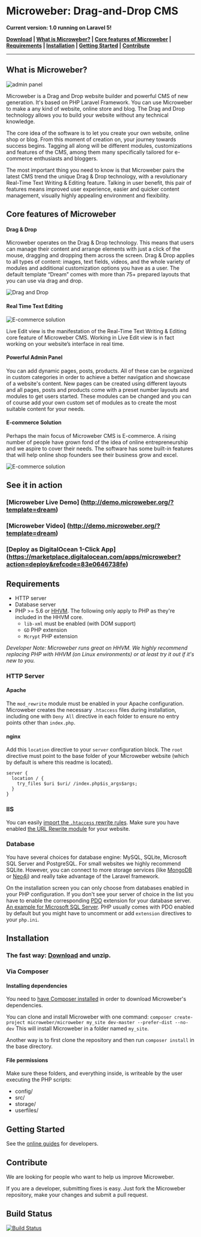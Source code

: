 # Microweber: Drag-and-Drop CMS

**Current version: 1.0 running on Laravel 5!** 


**[Download](https://microweber.com/download.php) |
[What is Microweber?](#what-is) |
[Core features of Microweber](#core-features) |
[Requirements](#requirements) |
[Installation](#installation) |
[Getting Started](#getting-started) |
[Contribute](#contribute)**


---


## What is Microweber?  


![admin panel](http://microweber.org/userfiles/templates/microweber_org/assets/img/section-46/image.png "")


Microweber is a Drag and Drop website builder and powerful CMS of new generation. It's based on PHP Laravel Framework. You can use Microweber to make a any kind of website, online store and blog. The Drag and Drop technology allows you to build your website without any technical knowledge.

The core idea of the software is to let you create your own website, online shop or blog. From this moment of creation on, your journey towards success begins. Tagging all along will be different modules, customizations and features of the CMS, among them many specifically tailored for e-commerce enthusiasts and bloggers.

The most important thing you need to know is that Microweber pairs the latest CMS trend the unique Drag & Drop technology, with a revolutionary Real-Time Text Writing & Editing feature. Talking in user benefit, this pair of features means improved user experience, easier and quicker content management, visually highly appealing environment and flexibility.


## Core features of Microweber  


#### Drag & Drop

Microweber operates on the Drag & Drop technology. This means that users can manage their content and arrange elements with just a click of the mouse, dragging and dropping them across the screen. Drag & Drop applies to all types of content: images, text fields, videos, and the whole variety of modules and additional customization options you have as a user. The default template “Dream” comes with more than 75+ prepared layouts that you can use via drag and drop.



![Drag and Drop](https://microweber.org/userfiles/media/microweber.org/microweber_drag_and_drop_gif_optimized_1.gif "")




#### Real Time Text Editing


![E-commerce solution](https://sitestatic.microweber.com/userfiles/templates/mw/img/homepage-2018-third-section.gif "")

Live Edit view is the manifestation of the Real-Time Text Writing & Editing core feature of Microweber CMS. Working in Live Edit view is in fact working on your website’s interface in real time. 






#### Powerful Admin Panel

You can add dynamic pages, posts, products. All of these can be organized in custom categories in order to achieve a better navigation and showcase of a website's content. New pages can be created using different layouts and all pages, posts and products come with a preset number layouts and modules to get users started. These modules can be changed and you can of course add your own custom set of modules as to create the most suitable content for your needs.




#### E-commerce Solution

Perhaps the main focus of Microweber CMS is E-commerce. A rising number of people have grown fond of the idea of online entrepreneurship and we aspire to cover their needs. The software has some built-in features that will help online shop founders see their business grow and excel.

![E-commerce solution](http://microweber.org/userfiles/media/microweber.org/layer_31.png "")





## See it in action

### [Microweber Live Demo] (http://demo.microweber.org/?template=dream)

### [Microweber Video] (http://demo.microweber.org/?template=dream)

### [Deploy as DigitalOcean 1-Click App] (https://marketplace.digitalocean.com/apps/microweber?action=deploy&refcode=83e0646738fe)







## Requirements  

* HTTP server  
* Database server
* PHP >= 5.6 or [HHVM](http://docs.hhvm.com/manual/en/install-intro.install.php). The following only apply to PHP as they're included in the HHVM core.
  * `lib-xml` must be enabled (with DOM support)
  * `GD` PHP extension
  * `Mcrypt` PHP extension

*Developer Note: Microweber runs great on HHVM. We highly recommend replacing PHP with HHVM (on Linux environments) or at least try it out if it's new to you.*

### HTTP Server

#### Apache
The `mod_rewrite` module must be enabled in your Apache configuration. Microweber creates the necessary `.htaccess` files during installation, including one with `Deny All` directive in each folder to ensure no entry points other than `index.php`.

#### nginx
Add this `location` directive to your `server` configuration block. The `root` directive must point to the base folder of your Microweber website (which by default is where this readme is located).
```
server {
  location / {
    try_files $uri $uri/ /index.php$is_args$args;
  }
}
```

### IIS

You can easily [import the `.htaccess` rewrite rules](http://www.iis.net/learn/extensions/url-rewrite-module/importing-apache-modrewrite-rules). Make sure you have enabled [the URL Rewrite module](http://www.iis.net/learn/extensions/url-rewrite-module/using-the-url-rewrite-module) for your website.

### Database
You have several choices for database engine: MySQL, SQLite, Microsoft SQL Server and PostgreSQL.
For small websites we highly recommend SQLite.
However, you can connect to more storage services (like [MongoDB](https://github.com/jenssegers/laravel-mongodb) or [Neo4j](https://github.com/Vinelab/NeoEloquent)) and really take advantage of the Laravel framework.

On the installation screen you can only choose from databases enabled in your PHP configuration.
If you don't see your server of choice in the list you have to enable the corresponding [PDO](http://php.net/manual/en/book.pdo.php) extension for your database server. [An example for Microsoft SQL Server](http://php.net/manual/en/mssql.installation.php). PHP usually comes with PDO enabled by default but you might have to uncomment or add `extension` directives to your `php.ini`.

## Installation  

### The fast way: [Download](https://microweber.com/download.php) and unzip.

### Via Composer

#### Installing dependencies

You need to [have Composer installed](https://getcomposer.org/doc/00-intro.md) in order to download Microweber's dependencies.

You can clone and install Microweber with one command:
`composer create-project microweber/microweber my_site dev-master --prefer-dist --no-dev`
This will install Microweber in a folder named `my_site`.

Another way is to first clone the repository and then run `composer install` in the base directory.

#### File permissions
Make sure these folders, and everything inside, is writeable by the user executing the PHP scripts:
* config/
* src/
* storage/
* userfiles/

## Getting Started  

See the [online guides](http://microweber.com/docs/guides/README.md) for developers.

## Contribute 
We are looking for people who want to help us improve Microweber. 

If you are a developer, submitting fixes is easy. Just fork the Microweber repository, make your changes and submit a pull request.

## Build Status
[![Build Status](https://api.travis-ci.org/microweber/microweber.svg)](https://travis-ci.org/microweber/microweber)
